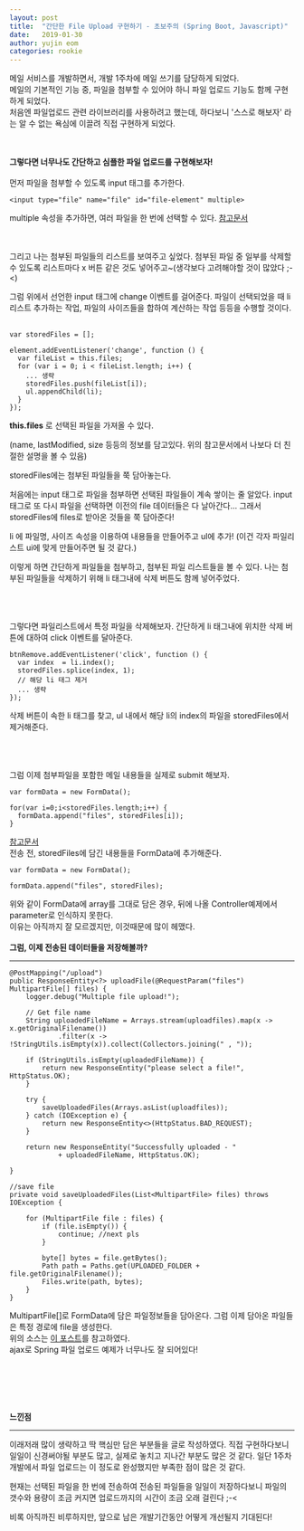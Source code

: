 ```yaml
---
layout: post
title:  "간단한 File Upload 구현하기 - 초보주의 (Spring Boot, Javascript)"
date:   2019-01-30
author: yujin eom
categories: rookie
---
```


메일 서비스를 개발하면서, 개발 1주차에 메일 쓰기를 담당하게 되었다.  
메일의 기본적인 기능 중, 파일을 첨부할 수 있어야 하니 파일 업로드 기능도 함께 구현하게 되었다.  
처음엔 파일업로드 관련 라이브러리를 사용하려고 했는데, 하다보니 '스스로 해보자' 라는 알 수 없는 욕심에 이끌려 직접 구현하게 되었다.

<br><br>
__그렇다면 너무나도 간단하고 심플한 파일 업로드를 구현해보자!__
<br><br>
먼저 파일을 첨부할 수 있도록 input 태그를 추가한다.

```
<input type="file" name="file" id="file-element" multiple>
```

multiple 속성을 추가하면, 여러 파일을 한 번에 선택할 수 있다.
[참고문서](https://developer.mozilla.org/ko/docs/Web/HTML/Element/Input/file)

<br><br>
그리고 나는 첨부된 파일들의 리스트를 보여주고 싶었다. 첨부된 파일 중 일부를 삭제할 수 있도록 리스트마다 x 버튼 같은 것도 넣어주고~(생각보다 고려해야할 것이 많았다 ;-<)

그럼 위에서 선언한 input 태그에 change 이벤트를 걸어준다. 파일이 선택되었을 때 li 리스트 추가하는 작업, 파일의 사이즈들을 합하여 계산하는 작업 등등을 수행할 것이다.
<br><br>



```
var storedFiles = [];

element.addEventListener('change', function () {        
  var fileList = this.files; 
  for (var i = 0; i < fileList.length; i++) {
    ... 생략
    storedFiles.push(fileList[i]);
    ul.appendChild(li);
  }
});
```

**this.files** 로 선택된 파일을 가져올 수 있다.

(name, lastModified, size 등등의 정보를 담고있다. 위의 참고문서에서 나보다 더 친절한 설명을 볼 수 있음)

storedFiles에는 첨부된 파일들을 쭉 담아놓는다.

처음에는 input 태그로 파일을 첨부하면 선택된 파일들이 계속 쌓이는 줄 알았다. input 태그로 또 다시 파일을 선택하면 이전의 file 데이터들은 다 날아간다... 그래서 storedFiles에 files로 받아온 것들을 쭉 담아준다!

li 에 파일명, 사이즈 속성을 이용하여 내용들을 만들어주고 ul에 추가! (이건 각자 파일리스트 ui에 맞게 만들어주면 될 것 같다.)

이렇게 하면 간단하게 파일들을 첨부하고, 첨부된 파일 리스트들을 볼 수 있다.
나는 첨부된 파일들을 삭제하기 위해 li 태그내에 삭제 버튼도 함께 넣어주었다.

<br><br><br>
그렇다면 파일리스트에서 특정 파일을 삭제해보자.
간단하게 li 태그내에 위치한 삭제 버튼에 대하여 click 이벤트를 달아준다.


```
btnRemove.addEventListener('click', function () {
  var index	 = li.index();
  storedFiles.splice(index, 1);
  // 해당 li 태그 제거
  ... 생략
});
```

삭제 버튼이 속한 li 태그를 찾고, ul 내에서 해당 li의 index의 파일을 storedFiles에서 제거해준다. 



<br><br><br>
그럼 이제 첨부파일을 포함한 메일 내용들을 실제로 submit 해보자.

```
var formData = new FormData();

for(var i=0;i<storedFiles.length;i++) {
  formData.append("files", storedFiles[i]);
}
```
[참고문서](https://developer.mozilla.org/en-US/docs/Web/API/FormData/FormData)  
전송 전, storedFiles에 담긴 내용들을 FormData에 추가해준다.  


```
var formData = new FormData();

formData.append("files", storedFiles);
```
위와 같이 FormData에 array를 그대로 담은 경우, 뒤에 나올 Controller예제에서 parameter로 인식하지 못한다.  
이유는 아직까지 잘 모르겠지만, 이것때문에 많이 헤맸다.
<br><br>
__그럼, 이제 전송된 데이터들을 저장해볼까?__
<br>
* * *



```
@PostMapping("/upload")
public ResponseEntity<?> uploadFile(@RequestParam("files") MultipartFile[] files) {
    logger.debug("Multiple file upload!");

    // Get file name
    String uploadedFileName = Arrays.stream(uploadfiles).map(x -> x.getOriginalFilename())
            .filter(x -> !StringUtils.isEmpty(x)).collect(Collectors.joining(" , "));

    if (StringUtils.isEmpty(uploadedFileName)) {
        return new ResponseEntity("please select a file!", HttpStatus.OK);
    }

    try {
        saveUploadedFiles(Arrays.asList(uploadfiles));
    } catch (IOException e) {
        return new ResponseEntity<>(HttpStatus.BAD_REQUEST);
    }

    return new ResponseEntity("Successfully uploaded - "
            + uploadedFileName, HttpStatus.OK);

}

//save file
private void saveUploadedFiles(List<MultipartFile> files) throws IOException {

    for (MultipartFile file : files) {
        if (file.isEmpty()) {
            continue; //next pls
        }

        byte[] bytes = file.getBytes();
        Path path = Paths.get(UPLOADED_FOLDER + file.getOriginalFilename());
        Files.write(path, bytes);
    }
}
```
MultipartFile[]로 FormData에 담은 파일정보들을 담아온다.
그럼 이제 담아온 파일들은 특정 경로에 file을 생성한다.  
위의 소스는 [이 포스트](https://www.mkyong.com/spring-boot/spring-boot-file-upload-example-ajax-and-rest/)를 참고하였다.  
ajax로 Spring 파일 업로드 예제가 너무나도 잘 되어있다!

<br><br><br><br><br>
**느낀점**
* * *
이래저래 많이 생략하고 딱 핵심만 담은 부분들을 글로 작성하였다. 직접 구현하다보니 일일이 신경써야될 부분도 많고, 실제로 놓치고 지나간 부분도 많은 것 같다. 일단 1주차 개발에서 파일 업로드는 이 정도로 완성했지만 부족한 점이 많은 것 같다.

현재는 선택된 파일을 한 번에 전송하여 전송된 파일들을 일일이 저장하다보니 파일의 갯수와 용량이 조금 커지면 업로드까지의 시간이 조금 오래 걸린다 ;-<

비록 아직까진 비루하지만, 앞으로 남은 개발기간동안 어떻게 개선될지 기대된다!
